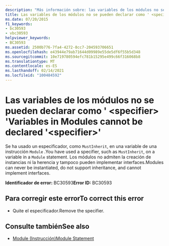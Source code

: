 ```yaml
---
description: "Más información sobre: las variables de los módulos no se pueden declarar como ' <specifier> '"
title: Las variables de los módulos no se pueden declarar como ' <specifier> '
ms.date: 07/20/2015
f1_keywords:
- bc30593
- vbc30593
helpviewer_keywords:
- BC30593
ms.assetid: 2500b776-7fa4-4272-8cc7-204593706651
ms.openlocfilehash: e43944e79ab71644d09989e55de5df6f55b5d348
ms.sourcegitcommit: 10e719780594efc781b15295e499c66f316068b8
ms.translationtype: MT
ms.contentlocale: es-ES
ms.lasthandoff: 02/14/2021
ms.locfileid: "100484592"
---
```

# <a name="variables-in-modules-cannot-be-declared-specifier"></a><span data-ttu-id="5fa86-103">Las variables de los módulos no se pueden declarar como ' \<specifier> '</span><span class="sxs-lookup"><span data-stu-id="5fa86-103">Variables in Modules cannot be declared '\<specifier>'</span></span>

<span data-ttu-id="5fa86-104">Se ha usado un especificador, como `MustInherit`, en una variable de una instrucción `Module` .</span><span class="sxs-lookup"><span data-stu-id="5fa86-104">You have used a specifier, such as `MustInherit`, on a variable in a `Module` statement.</span></span> <span data-ttu-id="5fa86-105">Los módulos no admiten la creación de instancias ni la herencia y tampoco pueden implementar interfaces.</span><span class="sxs-lookup"><span data-stu-id="5fa86-105">Modules can never be instantiated, do not support inheritance, and cannot implement interfaces.</span></span>  
  
 <span data-ttu-id="5fa86-106">**Identificador de error:** BC30593</span><span class="sxs-lookup"><span data-stu-id="5fa86-106">**Error ID:** BC30593</span></span>  
  
## <a name="to-correct-this-error"></a><span data-ttu-id="5fa86-107">Para corregir este error</span><span class="sxs-lookup"><span data-stu-id="5fa86-107">To correct this error</span></span>  
  
- <span data-ttu-id="5fa86-108">Quite el especificador.</span><span class="sxs-lookup"><span data-stu-id="5fa86-108">Remove the specifier.</span></span>  
  
## <a name="see-also"></a><span data-ttu-id="5fa86-109">Consulte también</span><span class="sxs-lookup"><span data-stu-id="5fa86-109">See also</span></span>

- [<span data-ttu-id="5fa86-110">Module (Instrucción)</span><span class="sxs-lookup"><span data-stu-id="5fa86-110">Module Statement</span></span>](../language-reference/statements/module-statement.md)
